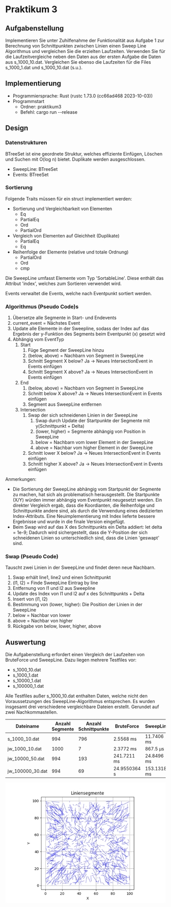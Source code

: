 # Praktikum 3

## Aufgabenstellung
Implementieren Sie unter Zuhilfenahme der Funktionalität aus Aufgabe 1 zur Berechnung von Schnittpunkten zwischen Linien einen Sweep Line Algorithmus und vergleichen Sie die erzielten Laufzeiten. Verwenden Sie für die Laufzeitvergleiche neben den Daten aus der ersten Aufgabe die Daten aus s_1000_10.dat. Vergleichen Sie ebenso die Laufzeiten für die Files s_1000_1.dat und s_1000_10.dat (s.u.).

## Implementierung
- Programmiersprache: Rust (rustc 1.73.0 (cc66ad468 2023-10-03))
- Programmstart
  - Ordner: praktikum3
  - Befehl: cargo run --release

## Design

### Datenstrukturen
BTreeSet ist eine geordnete Struktur, welches effiziente Einfügen, Löschen und Suchen mit O(log n) bietet. Duplikate werden ausgeschlossen.

- SweepLine: BTreeSet<SortableLine>
- Events: BTreeSet<Event>

### Sortierung
Folgende Traits müssen für ein struct implementiert werden:
- Sortierung und Vergleichbarkeit von Elementen
  - Eq
  - PartialEq
  - Ord
  - PartialOrd
- Vergleich von Elementen auf Gleichheit (Duplikate)
  - PartialEq
  - Eq
- Reihenfolge der Elemente (relative und totale Ordnung)
  - PartialOrd
  - Ord
  - cmp

Die SweepLine umfasst Elemente vom Typ 'SortableLine'. Diese enthält das Attribut 'index', welches zum Sortieren verwendet wird. 

Events verwaltet die Events, welche nach Eventpunkt sortiert werden.

### Algorithmus (Pseudo Code)s
1. Übersetze alle Segmente in Start- und Endevents
2. current_event = Nächstes Event
3. Update alle Elemente in der Sweepline, sodass der Index auf das Ergebnis der y-Funktion des Segments beim Eventpunkt (x) gesetzt wird
4. Abhängig vom EventTyp
   1. Start
      1. Füge Segment der SweepLine hinzu
      2. (below, above) = Nachbarn von Segment in SweepLine
      3. Schnitt Segment X below? Ja -> Neues IntersectionEvent in Events einfügen
      4. Schnitt Segment X above? Ja -> Neues IntersectionEvent in Events einfügen
   2. End
      1. (below, above) = Nachbarn von Segment in SweepLine
      2. Schnitt below X above? Ja -> Neues IntersectionEvent in Events einfügen
      3. Segment aus SweepLine entfernen
   3. Intersection
      1. Swap der sich schneidenen Linien in der SweepLine
         1. Swap durch Update der Startpunkte der Segmente mit y(Schnittpunkt + Delta)
         2. (lower, higher) = Segmente abhängig von Position in SweepLine
         3. below = Nachbarn vom lower Element in der SweepLine
         4. above = Nachbar vom higher Element in der SweepLine
      2. Schnitt lower X below? Ja -> Neues IntersectionEvent in Events einfügen
      3. Schnitt higher X above? Ja -> Neues IntersectionEvent in Events einfügen

Anmerkungen:
- Die Sortierung der SweepLine abhängig vom Startpunkt der Segmente zu machen, hat sich als problematisch herausgestellt. Die Startpunkte (X/Y) würden immer abhängig vom Eventpunkt neugesetzt werden. Ein direkter Vergleich ergab, dass die Koordianten, die Reihenfolge und Schnittpunkte andere sind, als durch die Verwendung eines dedizierten Index-Attributs. Eine Neuimplementierung mit Index lieferte bessere Ergebnisse und wurde in die finale Version eingefügt.
- Beim Swap wird auf das X des Schnittpunkts ein Delta addiert: let delta = 1e-9; Dadurch wird sichergestellt, dass die Y-Position der sich schneidenen Linien so unterschiedlich sind, dass die Linien 'geswapt' sind.

### Swap (Pseudo Code)
Tauscht zwei Linien in der SweepLine und findet deren neue Nachbarn.

1. Swap erhält line1, line2 und einen Schnittpunkt
2. (l1, l2) = Finde SweepLine Eintrag by line
3. Entfernung von l1 und l2 aus Sweepline
4. Update des Index von l1 und l2 auf x des Schnittpunkts + Delta
5. Insert von (l1, l2)
6. Bestimmung von (lower, higher): Die Position der Linien in der SweepLine
7. below = Nachbar von lower
8. above = Nachbar von higher
9. Rückgabe von below, lower, higher, above


## Auswertung
Die Aufgabenstellung erfordert einen Vergleich der Laufzeiten von BruteForce und SweepLine. Dazu liegen mehrere Testfiles vor:
- s_1000_10.dat
- s_1000_1.dat
- s_10000_1.dat
- s_100000_1.dat

Alle Testfiles außer s_1000_10.dat enthalten Daten, welche nicht den Voraussetzungen des SweepLine-Algorithmus entsprechen. Es wurden insgesamt drei verschiedene vergleichbare Dateien erstellt. Gerundet auf zwei Nachkommastellen.

| Dateiname   | Anzahl Segmente | Anzahl Schnittpunkte | BruteForce | SweepLine | Faktor |
|-------------|------------------|----------------------|------------|-----------|-----------|
| s_1000_10.dat     | 994             | 796                | 2.5568 ms        | 11.7406 ms     | 0.217774219
| jw_1000_10.dat    | 1000            | 7                  | 2.3772 ms        | 867.5 µs       | 2.740288184
| jw_10000_50.dat   | 994             | 193                | 241.7211 ms      | 24.8496 ms       | 9,727363821
| jw_100000_30.dat  | 994             | 69                 | 24.9550364 s     | 153.1318 ms    | 162.9644293



![s_1000_10.dat](s_1000_10.png "s_1000_10.dat")